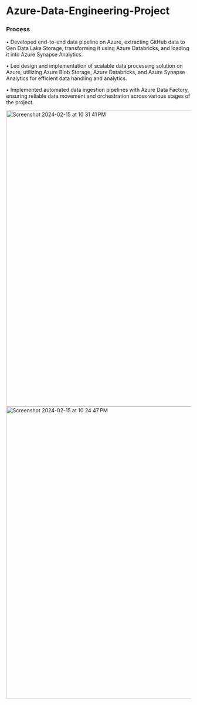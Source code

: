# Azure-Data-Engineering-Project

### Process

•	Developed end-to-end data pipeline on Azure, extracting GitHub data to Gen Data Lake Storage, transforming it using Azure Databricks, and loading it into Azure Synapse Analytics.

•	Led design and implementation of scalable data processing solution on Azure, utilizing Azure Blob Storage, Azure Databricks, and Azure Synapse Analytics for efficient data handling and analytics.

• Implemented automated data ingestion pipelines with Azure Data Factory, ensuring reliable data movement and orchestration across various stages of the project.

<img width="804" alt="Screenshot 2024-02-15 at 10 31 41 PM" src="https://github.com/jasumonga17/Azure-Data-Engineering-Project/assets/76562774/4c2c069f-dfc1-4bd9-9eb3-8278eb2d626a">


<img width="794" alt="Screenshot 2024-02-15 at 10 24 47 PM" src="https://github.com/jasumonga17/Azure-Data-Engineering-Project/assets/76562774/93b5f525-d303-4d70-89ed-39de182fdf08">



